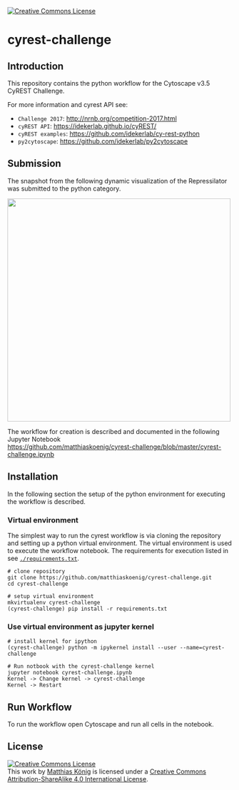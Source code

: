 <a rel="license" href="http://creativecommons.org/licenses/by-sa/4.0/"><img alt="Creative Commons License" style="border-width:0" src="https://i.creativecommons.org/l/by-sa/4.0/88x31.png" /></a>
# cyrest-challenge
## Introduction
This repository contains the python workflow for the Cytoscape v3.5 CyREST Challenge.

For more information and cyrest API see:
* `Challenge 2017`: http://nrnb.org/competition-2017.html  
* `cyREST API`: https://idekerlab.github.io/cyREST/  
* `cyREST examples`: https://github.com/idekerlab/cy-rest-python  
* `py2cytoscape`: https://github.com/idekerlab/py2cytoscape

## Submission
The snapshot from the following dynamic visualization of the Repressilator was submitted 
to the python category. 

<img src="./results/cytoscape-repressilator.gif" width="500"></img>

The workflow for creation is described and documented in the following Jupyter Notebook  
https://github.com/matthiaskoenig/cyrest-challenge/blob/master/cyrest-challenge.ipynb
 
## Installation
In the following section the setup of the python environment for executing the workflow is described.

### Virtual environment
The simplest way to run the cyrest workflow is via cloning the repository and setting up a python virtual environment. 
The virtual environment is used to execute the workflow notebook.
The requirements for execution listed in
see [`./requirements.txt`](https://github.com/matthiaskoenig/cyrest-challenge/blob/master/requirements.txt).
```
# clone repository
git clone https://github.com/matthiaskoenig/cyrest-challenge.git
cd cyrest-challenge

# setup virtual environment
mkvirtualenv cyrest-challenge
(cyrest-challenge) pip install -r requirements.txt
```

### Use virtual environment as jupyter kernel
```
# install kernel for ipython
(cyrest-challenge) python -m ipykernel install --user --name=cyrest-challenge

# Run notbook with the cyrest-challenge kernel
jupyter notebook cyrest-challenge.ipynb
Kernel -> Change kernel -> cyrest-challenge
Kernel -> Restart
```

## Run Workflow
To run the workflow open Cytoscape and run all cells in the notebook.

## License
<a rel="license" href="http://creativecommons.org/licenses/by-sa/4.0/"><img alt="Creative Commons License" style="border-width:0" src="https://i.creativecommons.org/l/by-sa/4.0/88x31.png" /></a><br />This work by <a xmlns:cc="http://creativecommons.org/ns#" href="https://github.com/matthiaskoenig/cyrest-challenge" property="cc:attributionName" rel="cc:attributionURL">Matthias König</a> is licensed under a <a rel="license" href="http://creativecommons.org/licenses/by-sa/4.0/">Creative Commons Attribution-ShareAlike 4.0 International License</a>.
